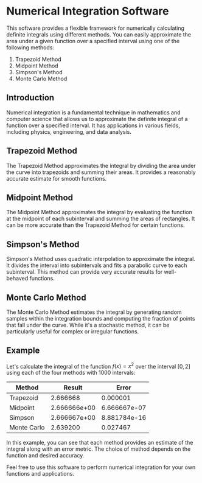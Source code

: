 # Numerical Integration Software

This software provides a flexible framework for numerically calculating definite integrals using different methods. You can easily approximate the area under a given function over a specified interval using one of the following methods:

1. Trapezoid Method
2. Midpoint Method
3. Simpson's Method
4. Monte Carlo Method

## Introduction

Numerical integration is a fundamental technique in mathematics and computer science that allows us to approximate the definite integral of a function over a specified interval. It has applications in various fields, including physics, engineering, and data analysis.

## Trapezoid Method

The Trapezoid Method approximates the integral by dividing the area under the curve into trapezoids and summing their areas. It provides a reasonably accurate estimate for smooth functions.

## Midpoint Method

The Midpoint Method approximates the integral by evaluating the function at the midpoint of each subinterval and summing the areas of rectangles. It can be more accurate than the Trapezoid Method for certain functions.

## Simpson's Method

Simpson's Method uses quadratic interpolation to approximate the integral. It divides the interval into subintervals and fits a parabolic curve to each subinterval. This method can provide very accurate results for well-behaved functions.

## Monte Carlo Method

The Monte Carlo Method estimates the integral by generating random samples within the integration bounds and computing the fraction of points that fall under the curve. While it's a stochastic method, it can be particularly useful for complex or irregular functions.

## Example

Let's calculate the integral of the function $f(x) = x^{2}$ over the interval $[0, 2]$ using each of the four methods with $1000$ intervals:

| Method       | Result       | Error          |
|--------------|--------------|----------------|
| Trapezoid    | 2.666668     | 0.000001       |
| Midpoint     | 2.666666e+00 | 6.666667e-07   |
| Simpson      | 2.666667e+00 | 8.881784e-16   |
| Monte Carlo  | 2.639200     | 0.027467       |

In this example, you can see that each method provides an estimate of the integral along with an error metric. The choice of method depends on the function and desired accuracy.

Feel free to use this software to perform numerical integration for your own functions and applications.

